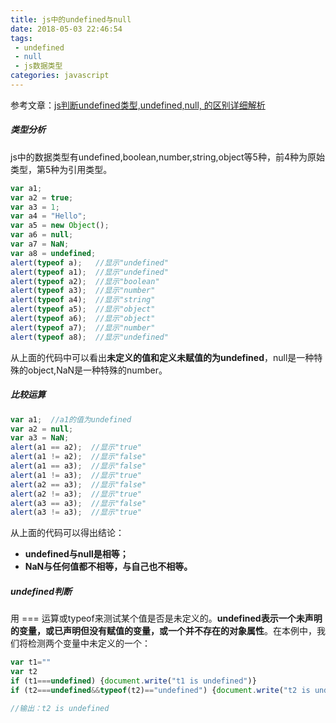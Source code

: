 ```yaml
---
title: js中的undefined与null
date: 2018-05-03 22:46:54
tags:
 - undefined
 - null
 - js数据类型
categories: javascript
---
```



参考文章：[js判断undefined类型,undefined,null, 的区别详细解析][link1]

[link1]:https://www.jb51.net/article/44472.htm

##### 类型分析
js中的数据类型有undefined,boolean,number,string,object等5种，前4种为原始类型，第5种为引用类型。
````javascript
var a1;
var a2 = true;
var a3 = 1;
var a4 = "Hello";
var a5 = new Object();
var a6 = null;
var a7 = NaN;
var a8 = undefined;
alert(typeof a);   //显示"undefined"
alert(typeof a1);  //显示"undefined"
alert(typeof a2);  //显示"boolean"
alert(typeof a3);  //显示"number"
alert(typeof a4);  //显示"string"
alert(typeof a5);  //显示"object"
alert(typeof a6);  //显示"object"
alert(typeof a7);  //显示"number"
alert(typeof a8);  //显示"undefined"
````
从上面的代码中可以看出**未定义的值和定义未赋值的为undefined**，null是一种特殊的object,NaN是一种特殊的number。

##### 比较运算
````javascript
var a1;  //a1的值为undefined
var a2 = null;
var a3 = NaN;
alert(a1 == a2);  //显示"true"
alert(a1 != a2);  //显示"false"
alert(a1 == a3);  //显示"false"
alert(a1 != a3);  //显示"true"
alert(a2 == a3);  //显示"false"
alert(a2 != a3);  //显示"true"
alert(a3 == a3);  //显示"false"
alert(a3 != a3);  //显示"true"
````
从上面的代码可以得出结论：
+ **undefined与null是相等；**
+ **NaN与任何值都不相等，与自己也不相等。**

##### undefined判断
用 === 运算或typeof来测试某个值是否是未定义的。**undefined表示一个未声明的变量，或已声明但没有赋值的变量，或一个并不存在的对象属性**。在本例中，我们将检测两个变量中未定义的一个：
````javascript
var t1=""
var t2
if (t1===undefined) {document.write("t1 is undefined")}
if (t2===undefined&&typeof(t2)=="undefined") {document.write("t2 is undefined")}

//输出：t2 is undefined
````

